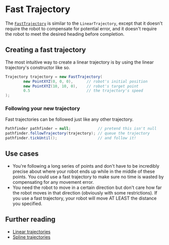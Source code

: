 # Fast Trajectory
The [`FastTrajectory`](./pathfinder2-core/src/main/java/me/wobblyyyy/pathfinder2/trajectory/FastTrajectory.java)
is similar to the `LinearTrajectory`, except that it doesn't require the
robot to compensate for potential error, and it doesn't require the robot
to meet the desired heading before completion.

## Creating a fast trajectory
The most intuitive way to create a linear trajectory is by using the
linear trajectory's constructor like so.
```java
Trajectory trajectory = new FastTrajectory(
        new PointXYZ(0, 0, 0),      // robot's initial position
        new PointXYZ(10, 10, 0),    // robot's target point
        0.5                         // the trajectory's speed
);
```

### Following your new trajectory
Fast trajectories can be followed just like any other trajectory.
```java
Pathfinder pathfinder = null;            // pretend this isn't null
pathfinder.followTrajectory(trajectory); // queue the trajectory
pathfinder.tickUntil();                  // and follow it!
```

## Use cases
- You're following a long series of points and don't have to be incredibly
  precise about where your robot ends up while in the middle of these
  points. You could use a fast trajectory to make sure no time is wasted
  by compensating for any movement error.
- You need the robot to move in a certain direction but don't care how far
  the robot moves in that direction (obviously with some restrictions). If
  you use a fast trajectory, your robot will move AT LEAST the distance you
  specified.

## Further reading
- [Linear trajectories](03_linear_trajectory.md)
- [Spline trajectories](04_advanced_spline_trajectory.md)

